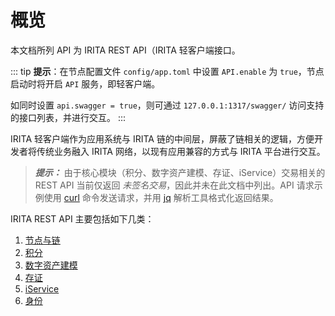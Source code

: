 <!--
order: 1
-->

# 概览

本文档所列 API 为 IRITA REST API（IRITA 轻客户端接口。

::: tip
**提示**：在节点配置文件 `config/app.toml` 中设置 `API.enable` 为 `true`，节点启动时将开启 `API` 服务，即轻客户端。

如同时设置 `api.swagger = true`，则可通过 `127.0.0.1:1317/swagger/` 访问支持的接口列表，并进行交互。
:::

IRITA 轻客户端作为应用系统与 IRITA 链的中间层，屏蔽了链相关的逻辑，方便开发者将传统业务融入 IRITA 网络，以现有应用兼容的方式与 IRITA 平台进行交互。

>**_提示：_** 由于核心模块（积分、数字资产建模、存证、iService）交易相关的 REST API 当前仅返回 _未签名交易_，因此并未在此文档中列出。API 请求示例使用 [curl](https://curl.haxx.se/) 命令发送请求，并用 [jq](https://stedolan.github.io/jq/) 解析工具格式化返回结果。

IRITA REST API 主要包括如下几类：

1. [节点与链](./node.md)
2. [积分](./token.md)
3. [数字资产建模](./nft.md)
4. [存证](./record.md)
5. [iService](./iservice.md)
6. [身份](./identity.md)
